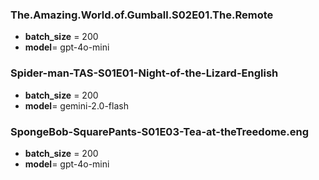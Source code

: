 ### The.Amazing.World.of.Gumball.S02E01.The.Remote
+ **batch_size** = 200
+ **model**= gpt-4o-mini

### Spider-man-TAS-S01E01-Night-of-the-Lizard-English
+ **batch_size** = 200
+ **model**= gemini-2.0-flash

### SpongeBob-SquarePants-S01E03-Tea-at-theTreedome.eng
+ **batch_size** = 200
+ **model**= gpt-4o-mini
